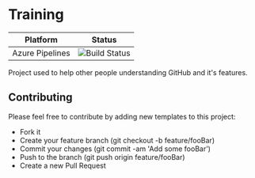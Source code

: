 # Training

| Platform | Status          |
| ------- | ------------------ |
| Azure Pipelines | ![Build Status](https://gtrekter.visualstudio.com/Training/_apis/build/status/GTRekter.Training?branchName=refs%2Fpull%2F43%2Fmerge) |


Project used to help other people understanding GitHub and it's features.

## Contributing
Please feel free to contribute by adding new templates to this project:
- Fork it
- Create your feature branch (git checkout -b feature/fooBar)
- Commit your changes (git commit -am 'Add some fooBar')
- Push to the branch (git push origin feature/fooBar)
- Create a new Pull Request



